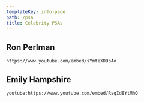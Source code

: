 ```yaml
---
templateKey: info-page
path: /psa
title: Celebrity PSAs
---
```


## Ron Perlman

`https://www.youtube.com/embed/sYmteXDDpAo`

## Emily Hampshire

`youtube:https://www.youtube.com/embed/RsqId8YtMhQ`
